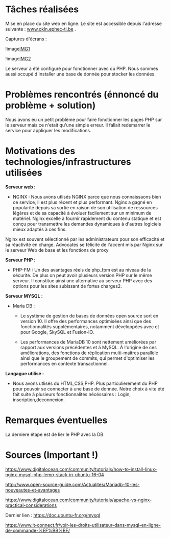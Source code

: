 # Tâches réalisées
Mise en place du site web en ligne. Le site est accessible depuis l'adresse suivante : www.okln.ephec-ti.be .

Captures d'écrans : 

!image[IMG1](https://imgur.com/GOJRa6W)

!image[IMG2](https://imgur.com/1f7fQuy)


Le serveur à été configuré pour fonctionner avec du PHP.
Nous sommes aussi occupé d'installer une base de donnée pour stocker les données.
# Problèmes rencontrés (énnoncé du problème + solution)
Nous avons eu un petit problème pour faire fonctionner les pages PHP sur le serveur mais ce n'etait qu'une simple erreur. Il fallait redemarrer le service pour appliquer les modifications.
# Motivations des technologies/infrastructures utilisées

__Serveur web :__
- NGINX : Nous avons utlisés NGINX parce que nous connaissaons bien ce service, il est plus récent et plus performant.
        Nginx a gagné en popularité depuis sa sortie en raison de son utilisation de ressources légères et de sa capacité à évoluer facilement sur un minimum de matériel. Nginx excelle à fournir rapidement du contenu statique et est conçu pour transmettre les demandes dynamiques à d'autres logiciels mieux adaptés à ces fins.

Nginx est souvent sélectionné par les administrateurs pour son efficacité et sa réactivité en charge. Advocates se félicite de l'accent mis par Nginx sur le serveur Web de base et les fonctions de proxy

__Serveur PHP :__ 
- PHP-FM : Un des avantages réels de php_fpm est au niveau de la sécurité. De plus on peut avoir plusieurs version PHP sur le même serveur. Il constitue ainsi une alternative au serveur PHP avec des options pour les sites subissant de fortes charges2.

__Serveur MYSQL :__
 - Maria DB :
    * Le système de gestion de bases de données open source sort en version 10. Il offre des performances optimisées ainsi que des fonctionnalités supplémentaires, notamment développées avec et pour Google, SkySQL et Fusion-IO.
    
    * Les performances de MariaDB 10 sont nettement améliorées par rapport aux versions précédentes et à MySQL. À l'origine de ces améliorations, des fonctions de réplication multi-maîtres parallèle ainsi que le groupement de commits, qui permet d'optimiser les performances en contexte transactionnel.

__Langague utilisé :__ 
  - Nous avons utlisés du HTML,CSS,PHP. Plus particulierement du PHP pour pouvoir se connecter à une base de donnée. Notre choix à vite été fait suite à plusieurs fonctionnalités nécéssaires : Login, inscription,deconnexion.
# Remarques éventuelles
La derniere étape est de lier le PHP avec la DB.
# Sources (Important !)
https://www.digitalocean.com/community/tutorials/how-to-install-linux-nginx-mysql-php-lemp-stack-in-ubuntu-16-04

http://www.open-source-guide.com/Actualites/Mariadb-10-les-nouveautes-et-avantages

https://www.digitalocean.com/community/tutorials/apache-vs-nginx-practical-considerations

Dernier lien : https://doc.ubuntu-fr.org/mysql

https://www.it-connect.fr/voir-les-droits-utilisateur-dans-mysql-en-ligne-de-commande-%EF%BB%BF/
